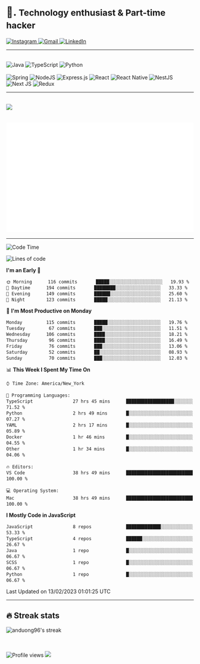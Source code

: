 <div align="left">
  <h1>👋. <small>Technology enthusiast & Part-time hacker</small></h1>

  <a href="https://www.instagram.com/ahdng">
    <img alt="Instagram" src="https://img.shields.io/badge/ahdng-%23E4405F.svg?style=for-the-badge&logo=Instagram&logoColor=white"/>
  </a>
  <a href="mailto:an.duongx@gmail.com">
    <img alt="Gmail" src="https://img.shields.io/badge/Gmail-D14836?style=for-the-badge&logo=gmail&logoColor=white" />
  </a>
  <a href="https://www.linkedin.com/in/ahdng">
    <img alt="LinkedIn" src="https://img.shields.io/badge/linkedin-%230077B5.svg?style=for-the-badge&logo=linkedin&logoColor=white"/>
  </a>

  <br/>
  <hr />
  <br/>

  <img alt="Java" src="https://img.shields.io/badge/java-%23ED8B00.svg?style=for-the-badge&logo=java&logoColor=white"/>
  <img alt="TypeScript" src="https://img.shields.io/badge/typescript-%23007ACC.svg?style=for-the-badge&logo=typescript&logoColor=white"/>
  <img alt="Python" src="https://img.shields.io/badge/python-%2314354C.svg?style=for-the-badge&logo=python&logoColor=white"/>

  <br />
  <br />
  <img alt="Spring" src="https://img.shields.io/badge/spring-%236DB33F.svg?style=for-the-badge&logo=spring&logoColor=white"/>
  <img alt="NodeJS" src="https://img.shields.io/badge/node.js-%2343853D.svg?style=for-the-badge&logo=node-dot-js&logoColor=white"/>
  <img alt="Express.js" src="https://img.shields.io/badge/express.js-%23404d59.svg?style=for-the-badge&logo=express&logoColor=%2361DAFB"/>
  <img alt="React" src="https://img.shields.io/badge/react-%2320232a.svg?style=for-the-badge&logo=react&logoColor=%2361DAFB"/>
  <img alt="React Native" src="https://img.shields.io/badge/react_native-%2320232a.svg?style=for-the-badge&logo=react&logoColor=%2361DAFB"/>
  <img alt="NestJS" src="https://img.shields.io/badge/nestjs-%23E0234E.svg?style=for-the-badge&logo=nestjs&logoColor=white" />
  <img alt="Next JS" src="https://img.shields.io/badge/nextjs-%23000000.svg?style=for-the-badge&logo=next.js&logoColor=white"/>
  <img alt="Redux" src="https://img.shields.io/badge/redux-%23593d88.svg?style=for-the-badge&logo=redux&logoColor=white"/>

  <br/>
  <hr />
  <br/>
  <img src="https://github-profile-trophy.vercel.app/?username=anduong96&theme=onedark" />
  <br/>
  <br/>

  ![Stats Overview](https://raw.githubusercontent.com/anduong96/github-stats-transparent/output/generated/overview.svg)

  <hr />
  
  <!--START_SECTION:waka-->
![Code Time](http://img.shields.io/badge/Code%20Time-3%2C641%20hrs%2034%20mins-blue)

![Lines of code](https://img.shields.io/badge/From%20Hello%20World%20I%27ve%20Written-98%20Thousand%20lines%20of%20code-blue)

**I'm an Early 🐤** 

```text
🌞 Morning      116 commits       █████░░░░░░░░░░░░░░░░░░░░   19.93 % 
🌆 Daytime      194 commits       ████████░░░░░░░░░░░░░░░░░   33.33 % 
🌃 Evening      149 commits       ██████░░░░░░░░░░░░░░░░░░░   25.60 % 
🌙 Night        123 commits       █████░░░░░░░░░░░░░░░░░░░░   21.13 % 

```
📅 **I'm Most Productive on Monday** 

```text
Monday         115 commits       █████░░░░░░░░░░░░░░░░░░░░   19.76 % 
Tuesday         67 commits       ███░░░░░░░░░░░░░░░░░░░░░░   11.51 % 
Wednesday      106 commits       ████░░░░░░░░░░░░░░░░░░░░░   18.21 % 
Thursday        96 commits       ████░░░░░░░░░░░░░░░░░░░░░   16.49 % 
Friday          76 commits       ███░░░░░░░░░░░░░░░░░░░░░░   13.06 % 
Saturday        52 commits       ██░░░░░░░░░░░░░░░░░░░░░░░   08.93 % 
Sunday          70 commits       ███░░░░░░░░░░░░░░░░░░░░░░   12.03 % 

```


📊 **This Week I Spent My Time On** 

```text
⌚︎ Time Zone: America/New_York

💬 Programming Languages: 
TypeScript               27 hrs 45 mins      ██████████████████░░░░░░░   71.52 % 
Python                   2 hrs 49 mins       █░░░░░░░░░░░░░░░░░░░░░░░░   07.27 % 
YAML                     2 hrs 17 mins       █░░░░░░░░░░░░░░░░░░░░░░░░   05.89 % 
Docker                   1 hr 46 mins        █░░░░░░░░░░░░░░░░░░░░░░░░   04.55 % 
Other                    1 hr 34 mins        █░░░░░░░░░░░░░░░░░░░░░░░░   04.06 % 

🔥 Editors: 
VS Code                  38 hrs 49 mins      █████████████████████████   100.00 % 

💻 Operating System: 
Mac                      38 hrs 49 mins      █████████████████████████   100.00 % 

```

**I Mostly Code in JavaScript** 

```text
JavaScript               8 repos             █████████████░░░░░░░░░░░░   53.33 % 
TypeScript               4 repos             ██████░░░░░░░░░░░░░░░░░░░   26.67 % 
Java                     1 repo              █░░░░░░░░░░░░░░░░░░░░░░░░   06.67 % 
SCSS                     1 repo              █░░░░░░░░░░░░░░░░░░░░░░░░   06.67 % 
Python                   1 repo              █░░░░░░░░░░░░░░░░░░░░░░░░   06.67 % 

```



 Last Updated on 13/02/2023 01:01:25 UTC
<!--END_SECTION:waka-->
  
  <hr />

  <h2>🔥 Streak stats</h2>
  <img alt="anduong96's streak" src="https://github-readme-streak-stats.herokuapp.com/?user=anduong96&theme=monokai-metallian&hide_border=true"/>
</div>
<br/>
<br/>

![Profile views](https://gpvc.arturio.dev/anduong96)
![](https://hit.yhype.me/github/profile?user_id=13195989)

